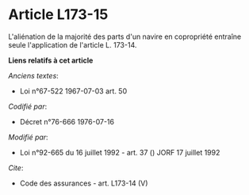 # Article L173-15

L'aliénation de la majorité des parts d'un navire en copropriété entraîne seule l'application de l'article L. 173-14.

**Liens relatifs à cet article**

_Anciens textes_:

  - Loi n°67-522 1967-07-03 art. 50

_Codifié par_:

  - Décret n°76-666 1976-07-16

_Modifié par_:

  - Loi n°92-665 du 16 juillet 1992 - art. 37 () JORF 17 juillet 1992

_Cite_:

  - Code des assurances - art. L173-14 (V)
